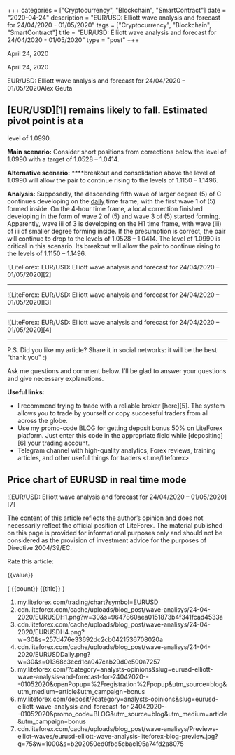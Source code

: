 +++
categories = ["Cryptocurrency", "Blockchain", "SmartContract"]
date = "2020-04-24"
description = "EUR/USD: Elliott wave analysis and forecast for 24/04/2020 - 01/05/2020"
tags = ["Cryptocurrency", "Blockchain", "SmartContract"]
title = "EUR/USD: Elliott wave analysis and forecast for 24/04/2020 - 01/05/2020"
type = "post"
+++

April 24, 2020

April 24, 2020

EUR/USD: Elliott wave analysis and forecast for 24/04/2020 –
01/05/2020Alex Geuta

## [EUR/USD][1] remains likely to fall. Estimated pivot point is at a
level of 1.0990.

 **Main scenario:** Consider short positions from corrections below the
level of 1.0990 with a target of 1.0528 – 1.0414.

 **Alternative scenario:** ****breakout and consolidation above the
level of 1.0990 will allow the pair to continue rising to the levels of
1.1150 – 1.1496.

 **Analysis:** Supposedly, the descending fifth wave of larger degree
(5) of С continues developing on the [daily](https://www.fintecher.org/2020/03/03/forex-trading-daily-strategy/) time frame, with the first
wave 1 of (5) formed inside. On the 4-hour time frame, a local
correction finished developing in the form of wave 2 of (5) and wave 3
of (5) started forming. Apparently, wave iii of 3 is developing on the
H1 time frame, with wave (iii) of iii of smaller degree forming inside.
If the presumption is correct, the pair will continue to drop to the
levels of 1.0528 – 1.0414. The level of 1.0990 is critical in this
scenario. Its breakout will allow the pair to continue rising to the
levels of 1.1150 – 1.1496.

![LiteForex: EUR/USD: Elliott wave analysis and forecast for 24/04/2020
– 01/05/2020][2]

* * *

![LiteForex: EUR/USD: Elliott wave analysis and forecast for 24/04/2020
– 01/05/2020][3]

* * *

![LiteForex: EUR/USD: Elliott wave analysis and forecast for 24/04/2020
– 01/05/2020][4]

* * *

P.S. Did you like my article? Share it in social networks: it will be
the best “thank you" :)

Ask me questions and comment below. I’ll be glad to answer your
questions and give necessary explanations.

 **Useful links:**

  * I recommend trying to trade with a reliable broker [here][5]. The system allows you to trade by yourself or copy successful traders from all across the globe.
  * Use my promo-code BLOG for getting deposit bonus 50% on LiteForex platform. Just enter this code in the appropriate field while [depositing][6] your trading account.
  * Telegram channel with high-quality analytics, Forex reviews, training articles, and other useful things for traders <t.me/liteforex>

## Price chart of EURUSD in real time mode

![EUR/USD: Elliott wave analysis and forecast for 24/04/2020 –
01/05/2020][7]

The content of this article reflects the author’s opinion and does not
necessarily reflect the official position of LiteForex. The material
published on this page is provided for informational purposes only and
should not be considered as the provision of investment advice for the
purposes of Directive 2004/39/EC.

Rate this article:

{{value}}

( {{count}} {{title}} )

   1. my.liteforex.com/trading/chart?symbol=EURUSD
   2. cdn.liteforex.com/cache/uploads/blog_post/wave-analisys/24-04-2020/EURUSDH1.png?w=30&s=9647860aea0151873b4f341fcad4533a
   3. cdn.liteforex.com/cache/uploads/blog_post/wave-analisys/24-04-2020/EURUSDH4.png?w=30&s=257d476e33692dc2cb0421536708020a
   4. cdn.liteforex.com/cache/uploads/blog_post/wave-analisys/24-04-2020/EURUSDDaily.png?w=30&s=01368c3ecd1ca047cab29d0e500a7257
   5. my.liteforex.com/?category=analysts-opinions&slug=eurusd-elliott-wave-analysis-and-forecast-for-24042020---01052020&openPopup=%2Fregistration%2Fpopup&utm_source=blog&utm_medium=article&utm_campaign=bonus
   6. my.liteforex.com/deposit/?category=analysts-opinions&slug=eurusd-elliott-wave-analysis-and-forecast-for-24042020---01052020&promo_code=BLOG&utm_source=blog&utm_medium=article&utm_campaign=bonus
   7. cdn.liteforex.com/cache/uploads/blog_post/wave-analisys/Previews-elliot-waves/eurusd-elliott-wave-analysis-liteforex-blog-preview.jpg?q=75&w=1000&s=b202050ed0fbd5cbac195a74fd2a8075